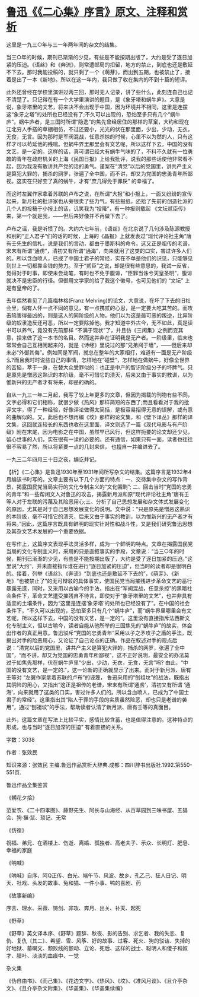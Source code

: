 # [鲁迅《《二心集》序言》原文、注释和赏析](https://www.vrrw.net/wx/9622.html)

这里是一九三○年与三一年两年间的杂文的结集。

当三○年的时候，期刊已渐渐的少见，有些是不能按期出版了，大约是受了逐日加紧的压迫。《语丝》和《奔流》，则常遭邮局的扣留，地方的禁止，到底也还是敷延不下去。那时我能投稿的，就只剩了一个《萌芽》，而出到五期，也被禁止了，接着是出了一本《新地》。所以在这一年内，我只做了收在集内的不到十篇的短评。

此外还曾经在学校里演讲过两三回，那时无人记录，讲了些什么，此刻连自己也记不清楚了。只记得在有一个大学里演讲的题目，是《象牙塔和蜗牛庐》。大意是说，象牙塔里的文艺，将来决不会出现于中国，因为环境并不相同，这里是连摆这“象牙之塔”的处所也已经没有了;不久可以出现的，恐怕至多只有几个“蜗牛庐”。蜗牛庐者，是三国时所谓“隐逸”的焦先曾经居住的那样的草窠，大约和现在江北穷人手搭的草棚相仿，不过还要小，光光的伏在那里面，少出，少动，无衣，无食，无言。因为那时是军阀混战，任意杀掠的时候，心里不以为然的人，只有这样才可以苟延他的残喘。但蜗牛界里那里会有文艺呢，所以这样下去，中国的没有文艺，是一定的。这样的话，真可谓已经大有蜗牛气味的了，不料不久就有一位勇敢的青年在政府机关的上海《民国日报》上给我批评，说我的那些话使他非常看不起，因为我没有敢讲共产党的话的勇气。谨案在“清党”以后的党国里，讲共产主义是算犯大罪的，捕杀的网罗，张遍了全中国，而不讲，却又为党国的忠勇青年所鄙视。这实在只好变了真的蜗牛，才有“庶几得免于罪戾” 的幸福了。

而这时左翼作家拿着苏联的卢布之说，在所谓“大报”和小报上，一面又纷纷的宣传起来，新月社的批评家也从旁很卖了些力气。有些报纸，还拾了先前的创造社派的几个人的投稿于小报上的话，讥笑我为“投降”，有一种报则载起 《文坛贰臣传》 来，第一个就是我，——但后来好像并不再做下去了。

卢布之谣，我是听惯了的。大约六七年前，《语丝》在北京说了几句涉及陈源教授和别的“正人君子”们的话的时候，上海的《晶报》上就发表过“现代评论社主角”唐有壬先生的信札，说是我们的言动，都由于墨斯科的命令。这又正是祖传的老谱，宋末有所谓“通虏”，清初又有所谓“通海”，向来就用了这类的口实，害过许多人们的。所以含血喷人，已成了中国士君子的常经，实在不单是他们的识见，只能够见到世上一切都靠金钱的势力。至于“贰臣”之说，却是很有些意思的，我试一反省，觉得对于时事，即使未尝动笔，有时也不免于腹诽，“臣罪当诛兮天皇圣明”，腹诽就决不是忠臣的行径。但御用文学家的给了我这个徽号，也可见他们的 “文坛” 上是有皇帝的了。

去年偶然看见了几篇梅林格(Franz Mehring)的论文，大意说，在坏了下去的旧社会里，倘有人怀一点不同的意见，有一点携贰的心思，是一定要大吃其苦的。而攻击陷害得最凶的，则是这人的同阶级的人物。他们以为这是最可恶的叛逆，比异阶级的奴隶造反还可恶，所以一定要除掉他。我才知道中外古今，无不如此，真是读书可以养气，竟没有先前那样 “不满于现状”了，并且仿《三闲集》之例而变其意，拾来做了这一本书的名目。然而这并非在证明我是无产者。一阶级里，临末也常常会自己互相闹起来的，就是《诗经》里说过的那“兄弟阋于墙”，——但后来却未必“外御其侮”。例如同是军阀，就总在整年的大家相打，难道有一面是无产阶级么?而且我时时说些自己的事情，怎样地在“碰壁”，怎样地在做蜗牛，好像全世界的苦恼，萃于一身，在替大众受罪似的：也正是中产的智识阶级分子的坏脾气。只是原先是憎恶这熟识的本阶级，毫不可惜它的溃灭，后来又由于事实的教训，以为惟新兴的无产者才有将来，却是的确的。

自从一九三一年二月起，我写了较上年更多的文章，但因为揭载的刊物有些不同，文字必得和它们相称，就很少做《热风》那样简短的东西了;而且看看对于我的批评文字，得了一种经验，好像评论做得太简括，是极容易招得无意的误解，或有意的曲解似的。又，此后也不想再编《坟》那样的论文集，和《壁下译丛》那样的译文集，这回就连较长的东西也收在这里面，译文则选了一篇《现代电影与有产阶级》附在末尾，因为电影之在中国，虽然早已风行，但这样扼要的论文却还少见，留心世事的人们，实在很有一读的必要的。还有通信，如果只有一面，读者也往往很不容易了然，所以将紧要一点的几封来信， 也擅自一并编进去了。

一九三二年四月三十日之夜，编讫并记。



【析】《二心集》是鲁迅1930年至1931年间所写杂文的结集。这篇序言是1932年4月编该书时写的。文章主要有以下几个方面的特点：一、交待集中杂文的写作背景，揭露国民党当局实行的文化专制主义的“文化围剿”; 二、回击当时“党国的忠勇的青年”和一些帮闲文人对鲁迅的攻击，揭露新月派和原“现代评论社主角”唐有壬等人对于左联的污蔑及其险恶用心;三、分析了自己思想发展和杂文体式发展变化的原因，尤其是对于自己思想发展变化的说明。文中说：“只是原先是憎恶这熟识的本阶级，毫不可惜它的溃灭，后来又由于事实的教训，以为惟新兴的无产者才有将来。”因此，这篇序言既具有鲜明的现实针对性和战斗性，又是我们研究鲁迅思想及其杂文艺术发展的一个重要依据。

在写作上，这篇序文表现手法灵活多样，成为一个鲜明的特点。文章在揭露国民党当局的文化专制主义时，采用的只是直叙事实的手段，文章说：“当三○年的时候，期刊已渐渐的少见，有些是不能按期出版了，大约是受了逐日加紧的压迫。”这里说“大约”，并未直接指斥谁在进行“逐日加紧的压迫”，但当时的读者却是很明白的。接着，列举《语丝》、《奔流》“到底也还是敷延不下去的”，《萌芽》、《新地》“也被禁止了”的无可辩驳的具体事实，使国民党当局摧残进步革命文艺的恶行暴露无遗，同时，又采用以古喻今的手法，指出在“军阀混战，任意杀掠”的黑暗社会条件下，革命文艺遭受摧残自不待言，即使对于“象牙塔里的文艺”，也并非具有适宜的土壤条件，因为“这里是连摆‘象牙塔’的处所也已经没有了”。在中国的社会条件下，“不久可以出现的，恐怕至多只有几个“蜗牛庐”，而“蜗牛界里哪里会有文艺呢，所以这样下去，中国的没有文艺，是一定的”。这里没有直接指斥法西斯文化专制主义，但以古喻今，读者自能从他所举的三国焦先的“蜗牛庐”的故实，体会出作者的真正用意。鲁迅驳斥“党国的忠勇青年”采用以子之矛攻子之盾的手法，既揭出对手的险恶用心，又论证了自己论点的正确。作品在叙述对手的观点后说：“清党以后的党国里，讲共产主义是算犯大罪的，捕杀的网罗，张遍了全中国”，“而不讲，却又为党国的忠勇青年所鄙视”，这不正好说明，最安全的办法莫过于如焦先那样，伏在蜗牛庐里“少出，少动，无衣，无食，无言”吗? 由此，“中国的没有文艺，是一定的.”，这一论断的正确就显示了出来。而对于新月派、唐有壬等对 “左翼作家拿着苏联的卢布”的诬篾， 鲁迅采用的“刨祖坟”的战法，既指出其阴险的用心，又指出“这正是祖传的老谱，宋末有所谓‘通虏’，清初又有所谓 ‘通海’，向来就用了这类的口实，害过许多人们的。所以含血喷人，已成为了中国士君子的常经”。这里指出其“陷人于罪的手段的实质虽然险恶，却也只是老谱的袭用”，通过“刨祖坟”的手法，帮助读者认清了新月派、唐有壬等的真面目。

此外，这篇文章在写法上比较平实，感情比较含蓄，也是值得注意的。这种特点的形成，也与当时“逐日加深的压迫” 有着直接的关系。

字数：3038

作者：张效民

知识来源：张效民 主编.鲁迅作品赏析大辞典.成都：四川辞书出版社.1992.第550-551页.

鲁迅作品全集鉴赏

《朝花夕拾》

范爱农、《二十四孝图》、藤野先生、阿长与山海经、从百草园到三味书屋、五猖会、狗·猫·鼠、琐记、无常

《仿徨》

祝福、弟兄、在酒楼上、伤逝、离婚、孤独者、高老夫子、示众、长明灯、肥皂、幸福的家庭

《呐喊》

《呐喊》自序、阿Q正传、白光、端午节、风波、故乡、孔乙己、狂人日记、明天、社戏、头发的故事、兔和猫、一件小事、鸭的喜剧、药

《故事新编》

序言、理水、采薇、铸剑、非攻、奔月、出关、补天、起死

《野草》

《野草》英文译本序、《野草》题辞、秋夜、影的告别、求乞者、我的失恋、复仇、复仇〔其二〕、希望、雪、风筝、好的故事、过客、死火、狗的驳诘、失掉的好地狱、墓碣文、颓败线的颤动、立论、死后、这样的战士、聪明人和傻子和奴才、腊叶、淡淡的血痕中、一觉

杂文集

《伪自由书》、《而己集》、《花边文学》、《热风》、《坟》、《准风月谈》、《且介亭杂文》、《且介亭杂文附集》、《华盖集》、《华盖集续编》

